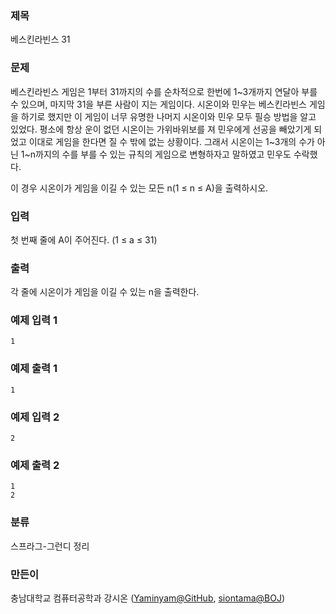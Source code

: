 ### 제목
베스킨라빈스 31

### 문제
<p>베스킨라빈스 게임은 1부터 31까지의 수를 순차적으로 한번에 1~3개까지 연달아 부를 수 있으며, 마지막 31을 부른 사람이 지는 게임이다.
시온이와 민우는 베스킨라빈스 게임을 하기로 했지만 이 게임이 너무 유명한 나머지 시온이와 민우 모두 필승 방법을 알고 있었다.
평소에 항상 운이 없던 시온이는 가위바위보를 져 민우에게 선공을 빼았기게 되었고 이대로 게임을 한다면 질 수 밖에 없는 상황이다.
그래서 시온이는 1~3개의 수가 아닌 1~n까지의 수를 부를 수 있는 규칙의 게임으로 변형하자고 말하였고 민우도 수락했다.

<p>이 경우 시온이가 게임을 이길 수 있는 모든 n(1 &le; n &le; A)을 출력하시오.</p>


### 입력
<p>첫 번째 줄에 A이 주어진다. (1 &le; a &le; 31)</p>


### 출력
<p>각 줄에 시온이가 게임을 이길 수 있는 n을 출력한다.</p>

### 예제 입력 1
```
1
```

### 예제 출력 1
```
1
```

### 예제 입력 2
```
2
```

### 예제 출력 2
```
1
2
```

### 분류
스프라그-그런디 정리

### 만든이
충남대학교 컴퓨터공학과 강시온 ([Yaminyam@GitHub](https://github.com/Yaminyam), [siontama@BOJ](https://www.acmicpc.net/user/siontama))
